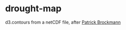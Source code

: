 # drought-map
d3.contours from a netCDF file, after [Patrick Brockmann](https://github.com/PBrockmann/D3_netcdfjs)
